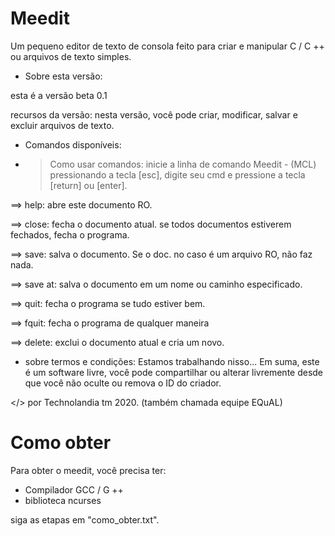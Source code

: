 # Meedit
Um pequeno editor de texto de consola feito
para criar e manipular C / C ++ ou
arquivos de texto simples.

+ Sobre esta versão:

esta é a versão beta
0.1

recursos da versão:
nesta versão, você pode criar, modificar,
salvar e excluir arquivos de texto.

+ Comandos disponíveis:

- > Como usar comandos:
inicie a linha de comando Meedit - (MCL)
pressionando a tecla [esc], digite seu cmd
e pressione a tecla [return] ou [enter].

==> help:
abre este documento RO.

==> close:
fecha o documento atual.
se todos documentos estiverem fechados, 
fecha o programa.

==> save:
salva o documento. Se o doc.
no caso é um arquivo RO, não faz nada.

==> save at:
salva o documento em um nome ou 
caminho especificado.

==> quit:
fecha o programa se tudo estiver bem.

==> fquit:
fecha o programa de qualquer maneira

==> delete:
exclui o documento atual e
cria um novo.

+ sobre termos e condições:
Estamos trabalhando nisso...
Em suma, este é um software livre,
você pode compartilhar ou alterar livremente
desde que você não oculte ou remova o
ID do criador.

</> por Technolandia tm 2020.
(também chamada equipe EQuAL)

# Como obter
Para obter o meedit, você precisa ter:
* Compilador GCC / G ++
* biblioteca ncurses

siga as etapas em "como_obter.txt".

